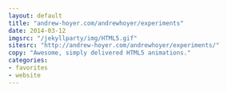 ```yaml
---
layout: default
title: "andrew-hoyer.com/andrewhoyer/experiments"
date: 2014-03-12
imgsrc: "/jekyllparty/img/HTML5.gif"
sitesrc: "http://andrew-hoyer.com/andrewhoyer/experiments/"
copy: "Awesome, simply delivered HTML5 animations."
categories:
- favorites
- website
---
```


    
    
    

    
    